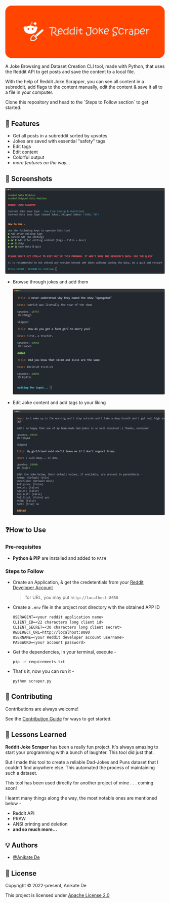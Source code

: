

![Reddit Joke Scraper](readme_images/logo-banner.png)

A Joke Browsing and Dataset Creation CLI tool, made with Python, that uses the Reddit API to get posts and save the content to a local file.

With the help of Reddit Joke Scrapper, you can see all content in a subreddit, add flags to the content manually, edit the content & save it all to a file in your computer.

Clone this repository and head to the \`Steps to Follow section\` to get started.

## 🌟 Features

- Get all posts in a subreddit sorted by upvotes
- Jokes are saved with essential "safety" tags
- Edit tags
- Edit content
- Colorful output
- *more features on the way...*

## 📱 Screenshots

<p align="center">
<img src='readme_images/ss1.png' alt='Start Screen Screenshot'/>
</p>

- Browse through jokes and add them

     <img src='readme_images/ss2.png' alt='Joke browsing and Forced addition Screenshot'/>

- Edit Joke content and add tags to your liking

     <img src='readme_images/ss3.png' alt='Joke Editing Screenshot'/>

## ❓How to Use

### Pre-requisites
- **Python & PIP** are installed and added to `PATH`

### Steps to Follow

- Create an Application, & get the credetentials from your [Reddit Developer Account](https://old.reddit.com/prefs/apps/)
    
    > for URL, you may put `http://localhost:8080`

- Create a `.env` file in the project root directory with the obtained APP ID
    ```
    USERAGENT=<your reddit application name>
    CLIENT_ID=<22 characters long client id>
    CLIENT_SECRET=<30 characters long client secret>
    REDIRECT_URL=http://localhost:8080
    USERNAME=<your Reddit developer account username>
    PASSWORD=<your account password>
    ```
- Get the dependencies, in your terminal, execute -
    ```
    pip -r requirements.txt
    ```
- That's it, now you can run it -
    ```
    python scraper.py
    ```


## 🤝 Contributing

Contributions are always welcome!

See the [Contribution Guide](contributing.md) for ways to get started.

## 📖 Lessons Learned

**Reddit Joke Scraper** has been a really fun project. It's always amazing to start your programming with a bunch of laughter. This tool did just that.

But I made this tool to create a reliable Dad-Jokes and Puns dataset that I couldn't find anywhere else. This automated the process of maintaining such a dataset.

This tool has been used directly for another project of mine . . . coming soon!

I learnt many things along the way, the most notable ones are mentioned below -

- Reddit API
- PRAW
- ANSI printing and deletion
- **and so much more...**

## 💡 Authors

- [@Anikate De](https://www.github.com/Anikate-De)

## 📝 License

Copyright © 2022-present, Anikate De

This project is licensed under [Apache License 2.0](LICENSE)